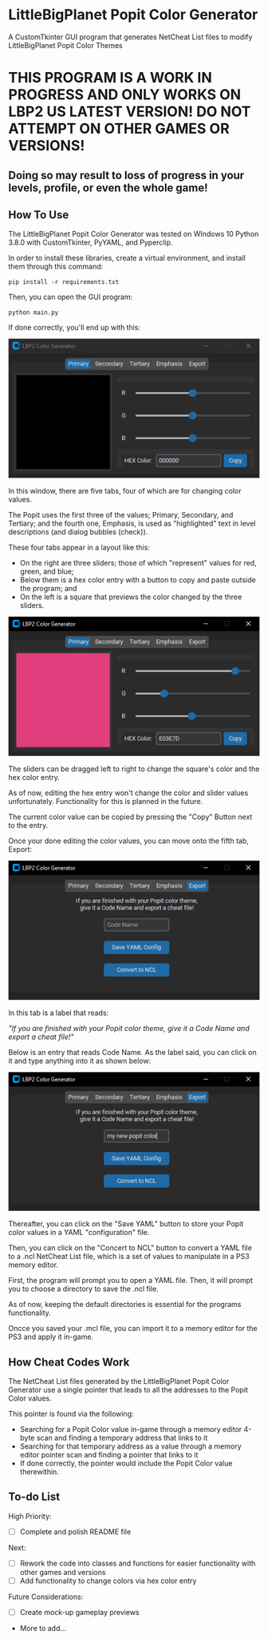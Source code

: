 # LittleBigPlanet Popit Color Generator
A CustomTkinter GUI program that generates NetCheat List files to modify LittleBigPlanet Popit Color Themes

# THIS PROGRAM IS A WORK IN PROGRESS AND ONLY WORKS ON LBP2 US LATEST VERSION! DO NOT ATTEMPT ON OTHER GAMES OR VERSIONS!
## Doing so may result to loss of progress in your levels, profile, or even the whole game!

## How To Use
The LittleBigPlanet Popit Color Generator was tested on WIndows 10 Python 3.8.0 with CustomTkinter, PyYAML, and Pyperclip. 

In order to install these libraries, create a virtual environment, and install them through this command:
```
pip install -r requirements.txt
```
Then, you can open the GUI program:
```
python main.py
```
If done correctly, you'll end up with this:

![First look of the LBP Popit Color Generator GUI](./.readme_pictures/main_firstlook.png)

In this window, there are five tabs, four of which are for changing color values. 

The Popit uses the first three of the values; Primary, Secondary, and Tertiary; and the fourth one, Emphasis, is used as "highlighted" text in level descriptions (and dialog bubbles (check)).

These four tabs appear in a layout like this:
- On the right are three sliders; those of which "represent" values for red, green, and blue;
- Below them is a hex color entry with a button to copy and paste outside the program; and
- On the left is a square that previews the color changed by the three sliders.

![Editing the Primary Color in the LBP Popit Color Generator GUI](./.readme_pictures/main_changecolor.png)

The sliders can be dragged left to right to change the square's color and the hex color entry. 

As of now, editing the hex entry won't change the color and slider values unfortunately. Functionality for this is planned in the future.

The current color value can be copied by pressing the "Copy" Button next to the entry.

Once your done editing the color values, you can move onto the fifth tab, Export:

![Export Tab in the LBP Popit Color Generator GUI](./.readme_pictures/main_export.png)

In this tab is a label that reads:

*"If you are finished with your Popit color theme, give it a Code Name and export a cheat file!"*

Below is an entry that reads Code Name. As the label said, you can click on it and type anything into it as shown below:

![Entering a Code Name in the Export Tab of the LittleBigPlanet Color Generator GUI](./.readme_pictures/main_exportcodename.png)

Thereafter, you can click on the "Save YAML" button to store your Popit color values in a YAML "configuration" file.

Then, you can click on the "Concert to NCL" button to convert a YAML file to a .ncl NetCheat List file, which is a set of values to manipulate in a PS3 memory editor.

First, the program will prompt you to open a YAML file. Then, it will prompt you to choose a directory to save the .ncl file. 

As of now, keeping the default directories is essential for the programs functionality.

Oncce you saved your .mcl file, you can import it to a memory editor for the PS3 and apply it in-game.

## How Cheat Codes Work

The NetCheat List files generated by the LittleBigPlanet Popit Color Generator use a single pointer that leads to all the addresses to the Popit Color values. 

This pointer is found via the following:
- Searching for a Popit Color value in-game through a memory editor 4-byte scan and finding a temporary address that links to it
- Searching for that temporary address as a value through a memory editor pointer scan and finding a pointer that links to it
- If done correctly, the pointer would include the Popit Color value therewithin.

## To-do List
High Priority:
- [ ] Complete and polish README file

Next:
- [ ] Rework the code into classes and functions for easier functionality with other games and versions
- [ ] Add functionality to change colors via hex color entry

Future Considerations:
- [ ] Create mock-up gameplay previews
- More to add...

